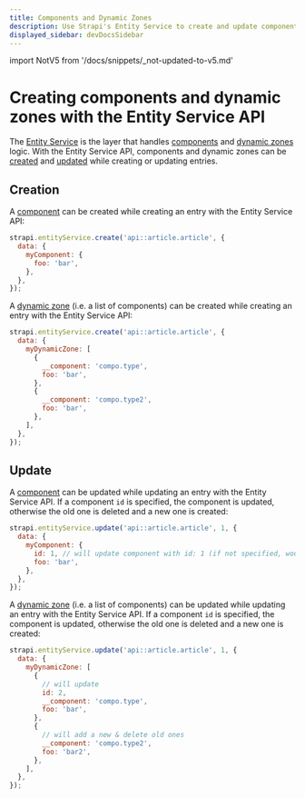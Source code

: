 ```yaml
---
title: Components and Dynamic Zones
description: Use Strapi's Entity Service to create and update components and dynamic zones.
displayed_sidebar: devDocsSidebar
---
```


import NotV5 from '/docs/snippets/_not-updated-to-v5.md'

# Creating components and dynamic zones with the Entity Service API

<NotV5 />

The [Entity Service](/dev-docs/api/entity-service) is the layer that handles [components](/dev-docs/backend-customization/models#components) and [dynamic zones](/dev-docs/backend-customization/models#dynamic-zones) logic. With the Entity Service API, components and dynamic zones can be [created](#creation) and [updated](#update) while creating or updating entries.

## Creation

A [component](/dev-docs/backend-customization/models#components) can be created while creating an entry with the Entity Service API:

```js
strapi.entityService.create('api::article.article', {
  data: {
    myComponent: {
      foo: 'bar',
    },
  },
});
```

A [dynamic zone](/dev-docs/backend-customization/models#dynamic-zones) (i.e. a list of components) can be created while creating an entry with the Entity Service API:

```js
strapi.entityService.create('api::article.article', {
  data: {
    myDynamicZone: [
      {
        __component: 'compo.type',
        foo: 'bar',
      },
      {
        __component: 'compo.type2',
        foo: 'bar',
      },
    ],
  },
});
```

## Update

A [component](/dev-docs/backend-customization/models#components) can be updated while updating an entry with the Entity Service API. If a component `id` is specified, the component is updated, otherwise the old one is deleted and a new one is created:

```js
strapi.entityService.update('api::article.article', 1, {
  data: {
    myComponent: {
      id: 1, // will update component with id: 1 (if not specified, would have deleted it and created a new one)
      foo: 'bar',
    },
  },
});
```

A [dynamic zone](/dev-docs/backend-customization/models#dynamic-zones) (i.e. a list of components) can be updated while updating an entry with the Entity Service API. If a component `id` is specified, the component is updated, otherwise the old one is deleted and a new one is created:

```js
strapi.entityService.update('api::article.article', 1, {
  data: {
    myDynamicZone: [
      {
        // will update
        id: 2,
        __component: 'compo.type',
        foo: 'bar',
      },
      {
        // will add a new & delete old ones
        __component: 'compo.type2',
        foo: 'bar2',
      },
    ],
  },
});
```
